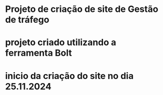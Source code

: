 # Projeto de criação de site de Gestão de tráfego

# projeto criado utilizando a ferramenta Bolt


# inicio da criação do site no dia 25.11.2024